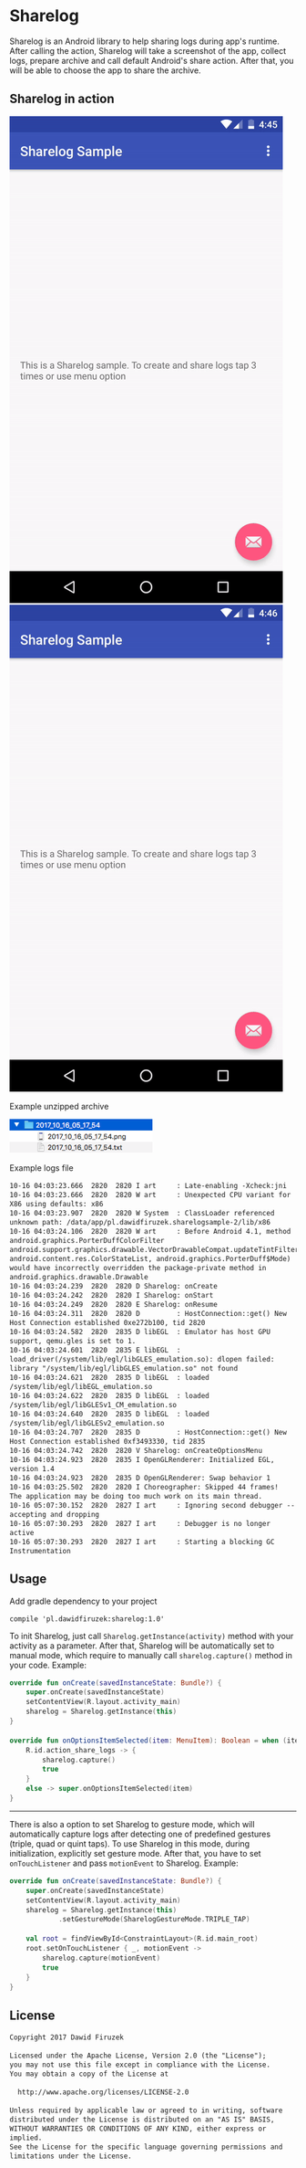 # Sharelog

Sharelog is an Android library to help sharing logs during app's runtime.
After calling the action, Sharelog will take a screenshot of the app, collect logs, prepare archive and call default Android's share action. After that, you will be able to choose the app to share the archive.

Sharelog in action
------------------
![Alt text](manual.gif "Capturing using manual mode")
![Alt text](gesture.gif "Capturing using gesture mode")

Example unzipped archive

![Alt text](archive_details.png "Archive details")

Example logs file
```
10-16 04:03:23.666  2820  2820 I art     : Late-enabling -Xcheck:jni
10-16 04:03:23.666  2820  2820 W art     : Unexpected CPU variant for X86 using defaults: x86
10-16 04:03:23.907  2820  2820 W System  : ClassLoader referenced unknown path: /data/app/pl.dawidfiruzek.sharelogsample-2/lib/x86
10-16 04:03:24.106  2820  2820 W art     : Before Android 4.1, method android.graphics.PorterDuffColorFilter android.support.graphics.drawable.VectorDrawableCompat.updateTintFilter(android.graphics.PorterDuffColorFilter, android.content.res.ColorStateList, android.graphics.PorterDuff$Mode) would have incorrectly overridden the package-private method in android.graphics.drawable.Drawable
10-16 04:03:24.239  2820  2820 D Sharelog: onCreate
10-16 04:03:24.242  2820  2820 I Sharelog: onStart
10-16 04:03:24.249  2820  2820 E Sharelog: onResume
10-16 04:03:24.311  2820  2820 D         : HostConnection::get() New Host Connection established 0xe272b100, tid 2820
10-16 04:03:24.582  2820  2835 D libEGL  : Emulator has host GPU support, qemu.gles is set to 1.
10-16 04:03:24.601  2820  2835 E libEGL  : load_driver(/system/lib/egl/libGLES_emulation.so): dlopen failed: library "/system/lib/egl/libGLES_emulation.so" not found
10-16 04:03:24.621  2820  2835 D libEGL  : loaded /system/lib/egl/libEGL_emulation.so
10-16 04:03:24.622  2820  2835 D libEGL  : loaded /system/lib/egl/libGLESv1_CM_emulation.so
10-16 04:03:24.640  2820  2835 D libEGL  : loaded /system/lib/egl/libGLESv2_emulation.so
10-16 04:03:24.707  2820  2835 D         : HostConnection::get() New Host Connection established 0xf3493330, tid 2835
10-16 04:03:24.742  2820  2820 V Sharelog: onCreateOptionsMenu
10-16 04:03:24.923  2820  2835 I OpenGLRenderer: Initialized EGL, version 1.4
10-16 04:03:24.923  2820  2835 D OpenGLRenderer: Swap behavior 1
10-16 04:03:25.502  2820  2820 I Choreographer: Skipped 44 frames!  The application may be doing too much work on its main thread.
10-16 05:07:30.152  2820  2827 I art     : Ignoring second debugger -- accepting and dropping
10-16 05:07:30.293  2820  2827 I art     : Debugger is no longer active
10-16 05:07:30.293  2820  2827 I art     : Starting a blocking GC Instrumentation

```
Usage
-----
Add gradle dependency to your project
```
compile 'pl.dawidfiruzek:sharelog:1.0'
```
To init Sharelog, just call `Sharelog.getInstance(activity)` method with your activity as a parameter. After that, Sharelog will be automatically set to manual mode, which require to manually call `sharelog.capture()` method in your code.
Example:
```Kotlin
override fun onCreate(savedInstanceState: Bundle?) {
    super.onCreate(savedInstanceState)
    setContentView(R.layout.activity_main)
    sharelog = Sharelog.getInstance(this)
}

override fun onOptionsItemSelected(item: MenuItem): Boolean = when (item.itemId) {
    R.id.action_share_logs -> {
        sharelog.capture()
        true
    }
    else -> super.onOptionsItemSelected(item)
}
```

---

There is also a option to set Sharelog to gesture mode, which will automatically capture logs after detecting one of predefined gestures (triple, quad or quint taps). To use Sharelog in this mode, during initialization, explicitly set gesture mode. After that, you have to set `onTouchListener` and pass `motionEvent` to Sharelog.
Example:
```Kotlin
override fun onCreate(savedInstanceState: Bundle?) {
    super.onCreate(savedInstanceState)
    setContentView(R.layout.activity_main)
    sharelog = Sharelog.getInstance(this)
            .setGestureMode(SharelogGestureMode.TRIPLE_TAP)

    val root = findViewById<ConstraintLayout>(R.id.main_root)
    root.setOnTouchListener { _, motionEvent ->
        sharelog.capture(motionEvent)
        true
    }
}
```


License
-------

    Copyright 2017 Dawid Firuzek

    Licensed under the Apache License, Version 2.0 (the "License");
    you may not use this file except in compliance with the License.
    You may obtain a copy of the License at

      http://www.apache.org/licenses/LICENSE-2.0

    Unless required by applicable law or agreed to in writing, software
    distributed under the License is distributed on an "AS IS" BASIS,
    WITHOUT WARRANTIES OR CONDITIONS OF ANY KIND, either express or implied.
    See the License for the specific language governing permissions and
    limitations under the License.

